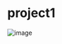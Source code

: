 # project1

![image](https://user-images.githubusercontent.com/91452454/143866961-3cca52b2-e290-40d1-8c23-2ec5a455a315.png)
